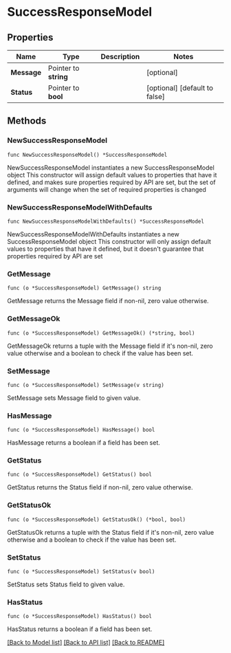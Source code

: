 # SuccessResponseModel

## Properties

Name | Type | Description | Notes
------------ | ------------- | ------------- | -------------
**Message** | Pointer to **string** |  | [optional] 
**Status** | Pointer to **bool** |  | [optional] [default to false]

## Methods

### NewSuccessResponseModel

`func NewSuccessResponseModel() *SuccessResponseModel`

NewSuccessResponseModel instantiates a new SuccessResponseModel object
This constructor will assign default values to properties that have it defined,
and makes sure properties required by API are set, but the set of arguments
will change when the set of required properties is changed

### NewSuccessResponseModelWithDefaults

`func NewSuccessResponseModelWithDefaults() *SuccessResponseModel`

NewSuccessResponseModelWithDefaults instantiates a new SuccessResponseModel object
This constructor will only assign default values to properties that have it defined,
but it doesn't guarantee that properties required by API are set

### GetMessage

`func (o *SuccessResponseModel) GetMessage() string`

GetMessage returns the Message field if non-nil, zero value otherwise.

### GetMessageOk

`func (o *SuccessResponseModel) GetMessageOk() (*string, bool)`

GetMessageOk returns a tuple with the Message field if it's non-nil, zero value otherwise
and a boolean to check if the value has been set.

### SetMessage

`func (o *SuccessResponseModel) SetMessage(v string)`

SetMessage sets Message field to given value.

### HasMessage

`func (o *SuccessResponseModel) HasMessage() bool`

HasMessage returns a boolean if a field has been set.

### GetStatus

`func (o *SuccessResponseModel) GetStatus() bool`

GetStatus returns the Status field if non-nil, zero value otherwise.

### GetStatusOk

`func (o *SuccessResponseModel) GetStatusOk() (*bool, bool)`

GetStatusOk returns a tuple with the Status field if it's non-nil, zero value otherwise
and a boolean to check if the value has been set.

### SetStatus

`func (o *SuccessResponseModel) SetStatus(v bool)`

SetStatus sets Status field to given value.

### HasStatus

`func (o *SuccessResponseModel) HasStatus() bool`

HasStatus returns a boolean if a field has been set.


[[Back to Model list]](../README.md#documentation-for-models) [[Back to API list]](../README.md#documentation-for-api-endpoints) [[Back to README]](../README.md)


